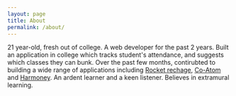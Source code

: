 ```yaml
---
layout: page
title: About
permalink: /about/
---
```


21 year-old, fresh out of college. A web developer for the past 2 years. Built an application in college which tracks student's attendance, and suggests which classes they can bunk. Over the past few months, contirubted to building a wide range of applications including [Rocket rechage](http://rocketrecharge.com), [Co-Atom](http://coatom.com) and [Harmoney](http://harmoney.com). An ardent learner and a keen listener. Believes in extramural learning.
